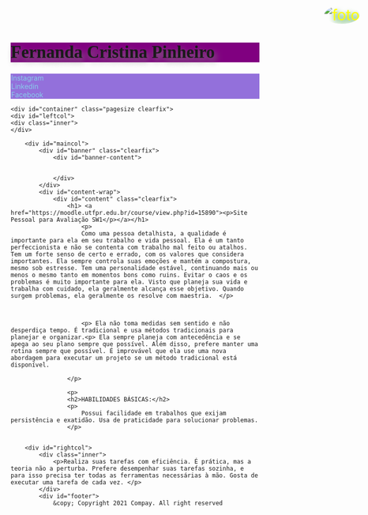 


![foto](https://user-images.githubusercontent.com/83788860/118585737-e370b780-b76f-11eb-8de1-e1ca2e2c8f0c.jpg)



<html lang="pt-br">
<head>
<title>Fernanda C. Pinheiro</title>
<meta charset="UTF-8">
<link rel="stylesheet" type="text/css" href= "index.css" media="screen" />
</head>
<body>					
    
    
<h1 class="select"><span>Fernanda Cristina Pinheiro</span></h1>
<img src="imagens/foto.jpg" alt="" class="left" />    


<div><a href="https://www.instagram.com/_don.t.panic_/">Instagram</a></div>    
<div><a href="https://www.linkedin.com/in/fernanda-pinheiro-732753209/">Linkedin</a></div>
<div><a href="https://www.facebook.com/profile.php?id=100005997961190&viewas=100000686899395">Facebook</a></div>

    <div id="container" class="pagesize clearfix">
    <div id="leftcol">
    <div class="inner">
    </div>
            
        <div id="maincol">
        	<div id="banner" class="clearfix">
            	<div id="banner-content">
                
                   
                </div>
            </div>
            <div id="content-wrap">
            	<div id="content" class="clearfix">
                	<h1> <a href="https://moodle.utfpr.edu.br/course/view.php?id=15890"><p>Site Pessoal para Avaliação SW1</p></a></h1>
                		<p>
                    	Como uma pessoa detalhista, a qualidade é importante para ela em seu trabalho e vida pessoal. Ela é um tanto perfeccionista e não se contenta com trabalho mal feito ou atalhos. Tem um forte senso de certo e errado, com os valores que considera importantes. Ela sempre controla suas emoções e mantém a compostura, mesmo sob estresse. Tem uma personalidade estável, continuando mais ou menos o mesmo tanto em momentos bons como ruins. Evitar o caos e os problemas é muito importante para ela. Visto que planeja sua vida e trabalha com cuidado, ela geralmente alcança esse objetivo. Quando surgem problemas, ela geralmente os resolve com maestria.  </p>
                        
                
						
                        <p> Ela não toma medidas sem sentido e não desperdiça tempo. É tradicional e usa métodos tradicionais para planejar e organizar.<p> Ela sempre planeja com antecedência e se apega ao seu plano sempre que possível. Além disso, prefere manter uma rotina sempre que possível. É improvável que ela use uma nova abordagem para executar um projeto se um método tradicional está disponível.

					</p>
                 
                    <p>
                    <h2>HABILIDADES BÁSICAS:</h2>
                    <p>
                        Possui facilidade em trabalhos que exijam persistência e exatidão. Usa de praticidade para solucionar problemas.
                    </p>
                
          
        <div id="rightcol">
        	<div class="inner">
            	<p>Realiza suas tarefas com eficiência. É prática, mas a teoria não a perturba. Prefere desempenhar suas tarefas sozinha, e para isso precisa ter todas as ferramentas necessárias à mão. Gosta de executar uma tarefa de cada vez. </p>
            </div>
            <div id="footer">
            	&copy; Copyright 2021 Compay. All right reserved
         
<head>
			
		   
  <style>
  

    .intro {
      margin-bottom: 20px;
    }

    #container {
      width: 100%;
      margin: auto;
      text-align: center;
      background-repeat: repeat;
   
    }


h1 {
  background-color: purple;
  
}


div {
  background-color: mediumpurple;
}

p {
  background-color: mediumpurple;
}
   
    img {
    position: fixed;
    top: 25px;
    right: 25px;
    border-radius: 50%;
  
    }


    p {
      color: yellow;
      text-shadow: green 0.1em 0.2em 0.4em;
      margin: 0 300px;
      font-size: 30px;
    }

    a {
      outline: none;
      text-decoration: none;
      padding: 2px 1px 0;
    }

    a:link {
      color: skyblue;
    }

    a:visited {
      color: white;
    }

    a:focus {
      border-bottom: 1px solid;
      background: blue;
    }

    a:hover {
      border-bottom: 1px solid;
      background: #FF6347;
    }

    a:active {
      background: #265301;
      color: skyblue;
    }

    h1 {
      text-shadow: gray 0.1em 0.2em 0.4em;
      font-size: 35px;
      font-family: cursive;
    }

    h2 {
      text-shadow: white 0.1em 0.2em 0.4em;
      font-family: cursive;
    }

    h3 {
      text-shadow: white 0.1em 0.2em 0.4em;
      font-family: cursive;
    }

    li {
      list-style: none;
      margin-left: -10px;

    }
    
 
  </style>


</head>


<body>
   


</body>

</html>
